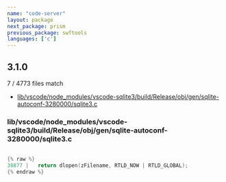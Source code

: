 ```yaml
---
name: "code-server"
layout: package
next_package: prism
previous_package: swftools
languages: ['c']
---
```

## 3.1.0
7 / 4773 files match

 - [lib/vscode/node_modules/vscode-sqlite3/build/Release/obj/gen/sqlite-autoconf-3280000/sqlite3.c](#libvscodenode_modulesvscode-sqlite3buildreleaseobjgensqlite-autoconf-3280000sqlite3c)

### lib/vscode/node_modules/vscode-sqlite3/build/Release/obj/gen/sqlite-autoconf-3280000/sqlite3.c

```c

{% raw %}
38877 |   return dlopen(zFilename, RTLD_NOW | RTLD_GLOBAL);
{% endraw %}

```